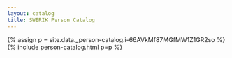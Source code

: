 ```yaml
---
layout: catalog
title: SWERIK Person Catalog
---
```

{% assign p = site.data._person-catalog.i-66AVkMf87MGfMW1Z1GR2so %}
{% include person-catalog.html p=p %}


